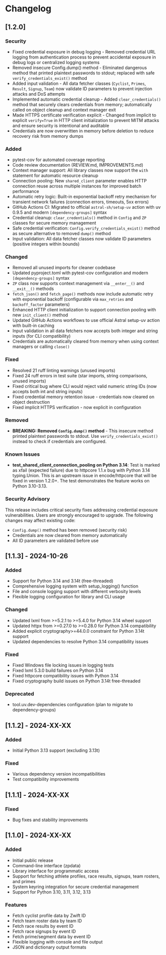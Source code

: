 # Changelog

## [1.2.0]

### Security

- Fixed credential exposure in debug logging - Removed credential URL logging from authentication process to prevent accidental exposure in debug logs or centralized logging systems
- Removed insecure Config.dump() method - Eliminated dangerous method that printed plaintext passwords to stdout; replaced with safe `verify_credentials_exist()` method
- Added input validation - All data fetcher classes (`Cyclist`, `Primes`, `Result`, `Signup`, `Team`) now validate ID parameters to prevent injection attacks and DoS attempts
- Implemented automatic credential cleanup - Added `clear_credentials()` method that securely clears credentials from memory; automatically called on object cleanup and context manager exit
- Made HTTPS certificate verification explicit - Changed from implicit to explicit `verify=True` in HTTP client initialization to prevent MITM attacks and ensure security is intentional and auditable
- Credentials are now overwritten in memory before deletion to reduce recovery risk from memory dumps

### Added

- pytest-cov for automated coverage reporting
- Code review documentation (REVIEW.md, IMPROVEMENTS.md)
- Context manager support: All library classes now support the `with` statement for automatic resource cleanup
- Connection pooling: New `shared_client` parameter enables HTTP connection reuse across multiple instances for improved batch performance
- Automatic retry logic: Built-in exponential backoff retry mechanism for transient network failures (connection errors, timeouts, 5xx errors)
- GitHub Actions CI: Migrated to official `astral-sh/setup-uv` action with uv 0.9.5 and modern `[dependency-groups]` syntax
- Credential cleanup: `clear_credentials()` method in `Config` and `ZP` classes for secure memory management
- Safe credential verification: `Config.verify_credentials_exist()` method as secure alternative to removed `dump()` method
- Input validation: All data fetcher classes now validate ID parameters (positive integers within bounds)

### Changed

- Removed all unused imports for cleaner codebase
- Updated pyproject.toml with pytest-cov configuration and modern `[dependency-groups]` syntax
- `ZP` class now supports context management via `__enter__()` and `__exit__()` methods
- `fetch_json()` and `fetch_page()` methods now include automatic retry with exponential backoff (configurable via `max_retries` and `backoff_factor` parameters)
- Enhanced HTTP client initialization to support connection pooling with new `init_client()` method
- Updated GitHub Actions workflows to use official Astral setup-uv action with built-in caching
- Input validation in all data fetchers now accepts both integer and string inputs (for CLI compatibility)
- Credentials are automatically cleared from memory when using context managers or calling `close()`

### Fixed

- Resolved 21 ruff linting warnings (unused imports)
- Fixed 24 ruff errors in test suite (star imports, string comparisons, unused imports)
- Fixed critical bug where CLI would reject valid numeric string IDs (now accepts both int and string inputs)
- Fixed credential memory retention issue - credentials now cleared on object destruction
- Fixed implicit HTTPS verification - now explicit in configuration

### Removed

- **BREAKING: Removed `Config.dump()` method** - This insecure method printed plaintext passwords to stdout. Use `verify_credentials_exist()` instead to check if credentials are configured.

### Known Issues

- **test_shared_client_connection_pooling on Python 3.14**: Test is marked as xfail (expected failure) due to httpcore 1.1.x bug with Python 3.14 typing.Union. This is an upstream issue in encode/httpcore that will be fixed in version 1.2.0+. The test demonstrates the feature works on Python 3.10-3.13.

### Security Advisory

This release includes critical security fixes addressing credential exposure vulnerabilities. Users are strongly encouraged to upgrade. The following changes may affect existing code:

- `Config.dump()` method has been removed (security risk)
- Credentials are now cleared from memory automatically
- All ID parameters are validated before use

## [1.1.3] - 2024-10-26

### Added

- Support for Python 3.14 and 3.14t (free-threaded)
- Comprehensive logging system with setup_logging() function
- File and console logging support with different verbosity levels
- Flexible logging configuration for library and CLI usage

### Changed

- Updated lxml from >=5.2.1 to >=5.4.0 for Python 3.14 wheel support
- Updated httpx from >=0.27.0 to >=0.28.0 for Python 3.14 compatibility
- Added explicit cryptography>=44.0.0 constraint for Python 3.14t support
- Updated dependencies to resolve Python 3.14 compatibility issues

### Fixed

- Fixed Windows file locking issues in logging tests
- Fixed lxml 5.3.0 build failures on Python 3.14
- Fixed httpcore compatibility issues with Python 3.14
- Fixed cryptography build issues on Python 3.14t free-threaded

### Deprecated

- tool.uv.dev-dependencies configuration (plan to migrate to dependency-groups)

## [1.1.2] - 2024-XX-XX

### Added

- Initial Python 3.13 support (excluding 3.13t)

### Fixed

- Various dependency version incompatibilities
- Test compatibility improvements

## [1.1.1] - 2024-XX-XX

### Fixed

- Bug fixes and stability improvements

## [1.1.0] - 2024-XX-XX

### Added

- Initial public release
- Command-line interface (zpdata)
- Library interface for programmatic access
- Support for fetching athlete profiles, race results, signups, team rosters, and primes
- System keyring integration for secure credential management
- Support for Python 3.10, 3.11, 3.12, 3.13

### Features

- Fetch cyclist profile data by Zwift ID
- Fetch team roster data by team ID
- Fetch race results by event ID
- Fetch race signups by event ID
- Fetch prime/segment data by event ID
- Flexible logging with console and file output
- JSON and dictionary output formats
